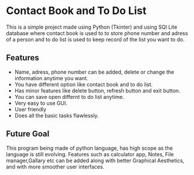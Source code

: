 # Contact Book and To Do List

This is a simple project made using Python (Tkinter) and using SQl Lite database where contact book is used to to store phone number and adress of a person and to do list is used to keep record of the list you want to do.

## Features
- Name, adress, phone number can be added, delete or change the information anytime you want.
- You have different option like contact book and to do list.
- Has minor features like delete button, refresh button and exit button.
- You can save open differnt to do list anytime.
- Very easy to use GUI.
- User friendly 
- Does all the basic tasks flawlessly.

## Future Goal
This program being made of python language, has high scope as the language is still evolving. Features such as calculator app, Notes, File manager,Gallary etc can be added along with better Graphical Aesthetics, and with more smoother user interfaces.
